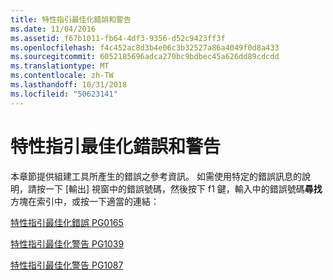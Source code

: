 ```yaml
---
title: 特性指引最佳化錯誤和警告
ms.date: 11/04/2016
ms.assetid: f67b1011-fb64-4df3-9356-d52c9423ff3f
ms.openlocfilehash: f4c452ac8d3b4e06c3b32527a86a4049f0d8a433
ms.sourcegitcommit: 6052185696adca270bc9bdbec45a626dd89cdcdd
ms.translationtype: MT
ms.contentlocale: zh-TW
ms.lasthandoff: 10/31/2018
ms.locfileid: "50623141"
---
```

# <a name="profile-guided-optimization-errors-and-warnings"></a>特性指引最佳化錯誤和警告

本章節提供組建工具所產生的錯誤之參考資訊。 如需使用特定的錯誤訊息的說明，請按一下 [輸出] 視窗中的錯誤號碼，然後按下 f1 鍵，輸入中的錯誤號碼**尋找**方塊在索引中，或按一下適當的連結：

[特性指引最佳化錯誤 PG0165](../../error-messages/tool-errors/profile-guided-optimization-error-pg0165.md)

[特性指引最佳化警告 PG1039](../../error-messages/tool-errors/profile-guided-optimization-warning-pg1039.md)

[特性指引最佳化警告 PG1087](../../error-messages/tool-errors/profile-guided-optimization-warning-pg1087.md)